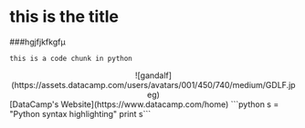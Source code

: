 # this is the title


###hgjfjkfkgfµ


```this is a code chunk in python ```

<center>![gandalf](https://assets.datacamp.com/users/avatars/001/450/740/medium/GDLF.jpeg)</center>
[DataCamp's Website](https://www.datacamp.com/home)
```python
s = "Python syntax highlighting"
print s```
